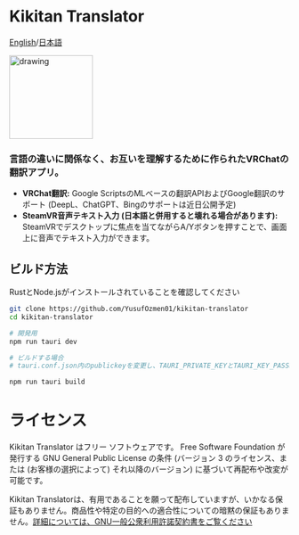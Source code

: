 # Kikitan Translator
[English](https://github.com/YusufOzmen01/kikitan-translator)/[日本語](https://github.com/YusufOzmen01/kikitan-translator/blob/main/README_jp.md)

[<img src="https://i.imgur.com/dC3XcKV.png)" alt="drawing" width="150"/>](https://github.com/yusufozmen01/kikitan-translator/releases/download/latest/Kikitan.Translator_x64-setup.exe)

### 言語の違いに関係なく、お互いを理解するために作られたVRChatの翻訳アプリ。

- **VRChat翻訳:** Google ScriptsのMLベースの翻訳APIおよびGoogle翻訳のサポート (DeepL、ChatGPT、Bingのサポートは近日公開予定)
- **SteamVR音声テキスト入力 (日本語と併用すると壊れる場合があります):** SteamVRでデスクトップに焦点を当てながらA/Yボタンを押すことで、画面上に音声でテキスト入力ができます。

## ビルド方法

RustとNode.jsがインストールされていることを確認してください

```sh
git clone https://github.com/YusufOzmen01/kikitan-translator
cd kikitan-translator

# 開発用
npm run tauri dev

# ビルドする場合
# tauri.conf.json内のpublickeyを変更し、TAURI_PRIVATE_KEYとTAURI_KEY_PASSWORD環境変数を割り当てることを確認してください（これらの生成方法についてはtauriのwikiを参照してください）

npm run tauri build
```

# ライセンス

Kikitan Translator はフリー ソフトウェアです。
Free Software Foundation が発行する GNU General Public License の条件 (バージョン 3 のライセンス、または (お客様の選択によって) それ以降のバージョン) に基づいて再配布や改変が可能です。

Kikitan Translatorは、有用であることを願って配布していますが、いかなる保証もありません。商品性や特定の目的への適合性についての暗黙の保証もありません。[詳細については、GNU一般公衆利用許諾契約書をご覧ください](https://www.gnu.org/licenses/gpl-3.0.ja.html)
